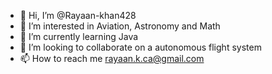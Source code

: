 - 👋 Hi, I’m @Rayaan-khan428
- 👀 I’m interested in Aviation, Astronomy and Math
- 🌱 I’m currently learning Java
- 💞️ I’m looking to collaborate on a autonomous flight system
- 📫 How to reach me rayaan.k.ca@gmail.com

<!---
Rayaan-khan428/Rayaan-khan428 is a ✨ special ✨ repository because its `README.md` (this file) appears on your GitHub profile.
You can click the Preview link to take a look at your changes.
--->
